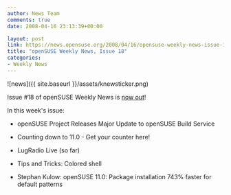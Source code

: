 ```yaml
---
author: News Team
comments: true
date: 2008-04-16 23:13:39+00:00

layout: post
link: https://news.opensuse.org/2008/04/16/opensuse-weekly-news-issue-18/
title: "openSUSE Weekly News, Issue 18"
categories:
- Weekly News
---
```



![news]({{ site.baseurl }}/assets/knewsticker.png)

Issue #18 of openSUSE Weekly News is [now out](http://en.opensuse.org/OpenSUSE_Weekly_News/18)!

In this week's issue:



	
  * openSUSE Project Releases Major Update to openSUSE Build Service


	
  * Counting down to 11.0 - Get your counter here!


	
  * LugRadio Live (so far)


	
  * Tips and Tricks: Colored shell


	
  * Stephan Kulow: openSUSE 11.0: Package installation 743% faster for default patterns 



		
